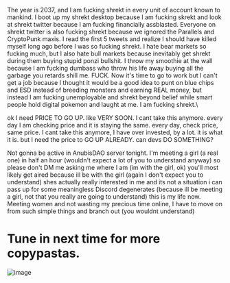 The year is 2037, and I am fucking shrekt in every unit of account known to mankind. I boot up my shrekt desktop because I am fucking skrekt and look at shrekt twitter because I am fucking financially assblasted. Everyone on shrekt twitter is also fucking shrekt because we ignored the Parallels and CryptoPunk maxis. I read the first 5 tweets and realize I should have killed myself long ago before I was so fucking shrekt. I hate bear markets so fucking much, but I also hate bull markets because inevitably get shrekt during them buying stupid ponzi bullshit. I throw my smoothie at the wall because I am fucking dumbass who throw his life away buying all the garbage you retards shill me. FUCK. Now it's time to go to work but I can't get a job because I thought it would be a good idea to punt on blue chips and ESD instead of breeding monsters and earning REAL money, but instead I am fucking unemployable and shrekt beyond belief while smart people hold digital pokemon and laught at me. I am fucking shrekt.\

ok I need PRICE TO GO UP. like VERY SOON. I cant take this anymore. every day I am checking price and it is staying the same. every day, check price, same price. I cant take this anymore, I have over invested, by a lot. it is what it is. but I need the price to GO UP ALREADY. can devs DO SOMETHING?

Not gonna be active in AnubisDAO server tonight. I'm meeting a girl (a real one) in half an hour (wouldn't expect a lot of you to understand anyway) so please don't DM me asking me where I am (im with the girl, ok) you'll most likely get aired because ill be with the girl (again I don't expect you to understand) shes actually really interested in me and its not a situation i can pass up for some meaningless Discord degenerates (because ill be meeting a girl, not that you really are going to understand) this is my life now. Meeting women and not wasting my precious time online, I have to move on from such simple things and branch out (you wouldnt understand)

# Tune in next time for more copypastas.

![image](https://user-images.githubusercontent.com/67360117/145502513-053c7d27-88c3-4cb5-95f5-7e0b073f90d3.png)

